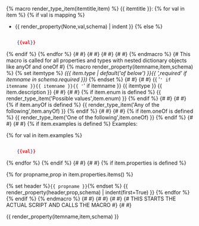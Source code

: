 {% macro render_type_item(itemtitle,item) %}
{{ itemtitle }}:
{% for val in item %}
{% if val is mapping %}
- {{ render_property(None,val,schema) | indent }}
{% else %}
```json

    {{val}}

 ```
{% endif %}
{% endfor %}
{# #}
{# #}
{# #}
{# #}
{% endmacro %}
{# This macro is called for all properties and types with nested dictionary objects like anyOf and oneOf #}
{% macro render_property(itemname,item,schema) %}
{% set itemtype %}
_({{ item.type | default('of below') }}{{ ',required'  if itemname in schema.required }})_
{% endset %}
{# #}
{# #}
{{ '`' if itemname }}{{ itemname }}{{ '`' if itemname }} {{ itemtype }} {{ item.description }}
{# #}
{# #}
{% if item.enum is defined %}
{{ render_type_item('Possible values',item.enum) }}
{% endif %}
{# #}
{# #}
{% if item.anyOf is defined %}
{{ render_type_item('Any of the following',item.anyOf) }}
{% endif %}
{# #}
{# #}
{% if item.oneOf is defined %}
{{ render_type_item('One of the following',item.oneOf) }}
{% endif %}
{# #}
{# #}
{% if item.examples is defined %}
Examples:

{% for val in item.examples %}
```json

    {{val}}

 ```
{% endfor %}
{% endif %}
{# #}
{# #}
{% if item.properties is defined %}

{% for propname,prop in item.properties.items() %}

{% set header %}`{{ propname }}`{% endset %}
{{ render_property(header,prop,schema) | indent(first=True) }}
{% endfor %}
{% endif %}
{% endmacro %}
{# #}
{# #}
{# #}
{# THIS STARTS THE ACTUAL SCRIPT AND CALLS THE MACRO #}
{# #}

{{ render_property(itemname,item,schema) }}